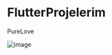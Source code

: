 # FlutterProjelerim
PureLove



![image](https://github.com/user-attachments/assets/cc0c54d7-8ac6-46bc-a3c0-7a6b958ec499)


